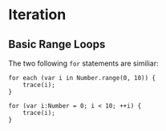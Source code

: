 # Iteration

## Basic Range Loops

The two following `for` statements are similiar:
 
```
for each (var i in Number.range(0, 10)) {
	trace(i);
}

for (var i:Number = 0; i < 10; ++i) {
	trace(i);
}
```